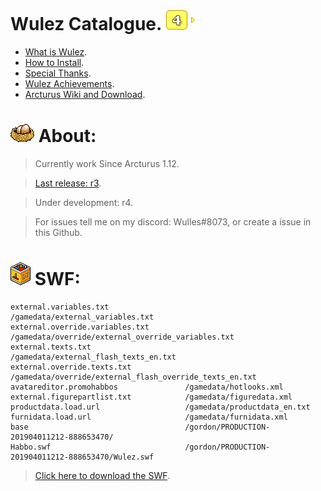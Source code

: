 # Wulez Catalogue. <img src="https://raw.githubusercontent.com/Wulles/eyethatseeseverything/master/number/4_hi.gif">

* [What is Wulez](https://github.com/Wulles/Wulez/wiki/What-is-Wulez).
* [How to Install](https://github.com/Wulles/Wulez/wiki/How-to-Install).
* [Special Thanks](https://github.com/Wulles/Wulez/wiki/Special-thanks).
* [Wulez Achievements](https://github.com/Wulles/Achievements).
* [Arcturus Wiki and Download](https://bitbucket.org/Wesley12312/arcturus/wiki/Home).

# <img src="https://raw.githubusercontent.com/Wulles/eyethatseeseverything/master/tonestroom_big.gif"> About:

> Currently work Since Arcturus 1.12.

> [Last release: r3](https://github.com/Wulles/Wulez/releases/tag/r3).

> Under development: r4.

> For issues tell me on my discord: Wulles#8073, or create a issue in this Github.

# <img src="https://raw.githubusercontent.com/Wulles/eyethatseeseverything/master/pwrup_pins.gif"> SWF:
```
external.variables.txt                 /gamedata/external_variables.txt
external.override.variables.txt        /gamedata/override/external_override_variables.txt
external.texts.txt                     /gamedata/external_flash_texts_en.txt
external.override.texts.txt            /gamedata/override/external_flash_override_texts_en.txt
avatareditor.promohabbos               /gamedata/hotlooks.xml
external.figurepartlist.txt            /gamedata/figuredata.xml
productdata.load.url                   /gamedata/productdata_en.txt
furnidata.load.url                     /gamedata/furnidata.xml
base                                   /gordon/PRODUCTION-201904011212-888653470/
Habbo.swf                              /gordon/PRODUCTION-201904011212-888653470/Wulez.swf
```

> [Click here to download the SWF](https://bit.ly/2Q0FaCc).